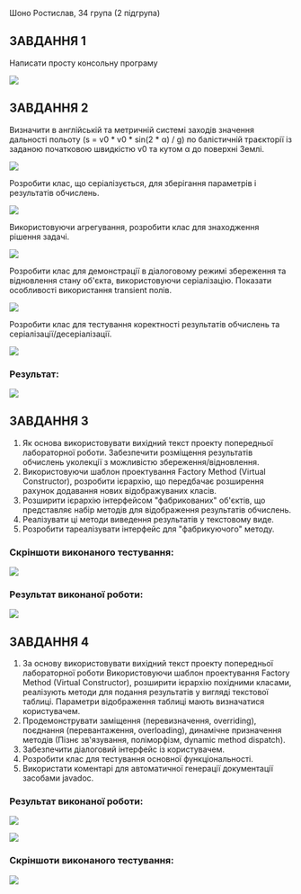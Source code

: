 Шоно Ростислав, 34 група (2 підгрупа)

## ЗАВДАННЯ 1

Написати просту консольну програму

![](Screenshot/Завдання1.png)

## ЗАВДАННЯ 2

Визначити в англійській та метричній системі заходів значення дальності
польоту (s = v0 * v0 * sin(2 * α) / g) по балістичній траєкторії із заданою
початковою швидкістю v0 та кутом α до поверхні Землі.

![](Screenshot/1.png)

Розробити клас, що серіалізується, для зберігання параметрів і результатів
обчислень.

![](Screenshot/1.png)

Використовуючи агрегування, розробити клас для знаходження рішення
задачі.

![](Screenshot/2.png)

Розробити клас для демонстрації в діалоговому режимі збереження та
відновлення стану об'єкта, використовуючи серіалізацію. Показати особливості
використання transient полів.

![](Screenshot/3.png)

Розробити клас для тестування коректності результатів обчислень та
серіалізації/десеріалізації.

![](Screenshot/4.png)

### Результат:

![](Screenshot/5.png)

## ЗАВДАННЯ 3

1. Як основа використовувати вихідний текст проекту попередньої лабораторної роботи. Забезпечити розміщення результатів обчислень уколекції з можливістю збереження/відновлення.
2. Використовуючи шаблон проектування Factory Method (Virtual Constructor), розробити ієрархію, що передбачає розширення рахунок додавання
нових відображуваних класів.
3. Розширити ієрархію інтерфейсом "фабрикованих" об'єктів, що представляє набір методів для відображення результатів обчислень.
4. Реалізувати ці методи виведення результатів у текстовому виде.
5. Розробити тареалізувати інтерфейс для "фабрикуючого" методу.

### Скріншоти виконаного тестування:

![](Screenshot/6.png)

### Результат виконаної роботи:

![](Screenshot/7.png)

## ЗАВДАННЯ 4

1. За основу використовувати вихідний текст проекту попередньої лабораторної роботи Використовуючи шаблон проектування Factory Method
(Virtual Constructor), розширити ієрархію похідними класами, реалізують методи для подання результатів у вигляді текстової
таблиці. Параметри відображення таблиці мають визначатися користувачем.
2. Продемонструвати заміщення (перевизначення, overriding), поєднання (перевантаження, overloading), динамічне призначення методів
(Пізнє зв'язування, поліморфізм, dynamic method dispatch).
3. Забезпечити діалоговий інтерфейс із користувачем.
4. Розробити клас для тестування основної функціональності.
5. Використати коментарі для автоматичної генерації документації засобами javadoc.

### Результат виконаної роботи:

![](Screenshot/8.png)

![](Screenshot/9.png)

### Скріншоти виконаного тестування:

![](Screenshot/10.png)
